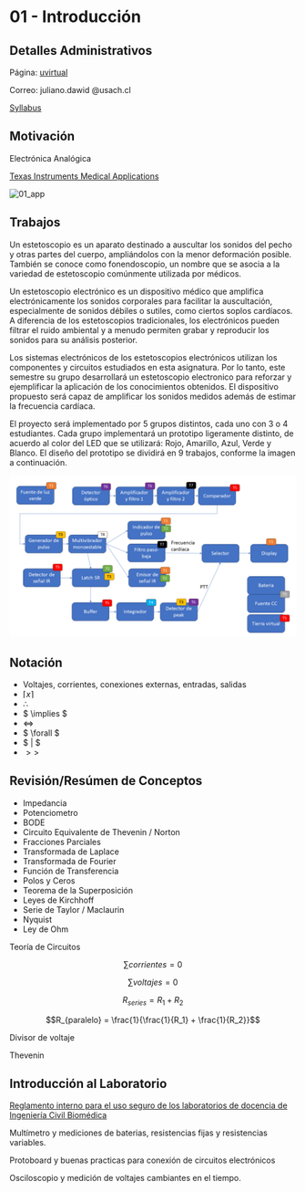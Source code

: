 # 01 - Introducción

## Detalles Administrativos

Página: [uvirtual](https://uvirtual.usach.cl/moodle/course/view.php?id=42497)

Correo: juliano.dawid @usach.cl

[Syllabus](../README.md)

## Motivación

Electrónica Analógica

[Texas Instruments Medical Applications](https://www.ti.com/applications/industrial/medical/overview.html)

![01_app](../img/01_aplicaciones6.jpg)

## Trabajos

Un estetoscopio es un aparato destinado a auscultar los sonidos del pecho y otras partes del cuerpo, ampliándolos con la menor deformación posible. También se conoce como fonendoscopio, un nombre que se asocia a la variedad de estetoscopio comúnmente utilizada por médicos. 

Un estetoscopio electrónico es un dispositivo médico que amplifica electrónicamente los sonidos corporales para facilitar la auscultación, especialmente de sonidos débiles o sutiles, como ciertos soplos cardíacos. A diferencia de los estetoscopios tradicionales, los electrónicos pueden filtrar el ruido ambiental y a menudo permiten grabar y reproducir los sonidos para su análisis posterior.

Los sistemas electrónicos de los estetoscopios electrónicos utilizan los componentes y circuitos estudiados en esta asignatura. Por lo tanto, este semestre su grupo desarrollará un estetoscopio electronico para reforzar y ejemplificar la aplicación de los conocimientos obtenidos. El dispositivo propuesto será capaz de amplificar los sonidos medidos además de estimar la frecuencia cardíaca.

El proyecto será implementado por 5 grupos distintos, cada uno con 3 o 4 estudiantes. Cada grupo implementará un prototipo ligeramente distinto, de acuerdo al color del LED que se utilizará: Rojo, Amarillo, Azul, Verde y Blanco. El diseño del prototipo se dividirá en 9 trabajos, conforme la imagen a continuación.

![TX](../img/TX.png)

## Notación

- Voltajes, corrientes, conexiones externas, entradas, salidas
- $\lceil x \rceil$
- $\therefore$
- $ \implies $
- $\iff$
- $ \forall $
- $ | $
- $>>$

## Revisión/Resúmen de Conceptos

- Impedancia
- Potenciometro
- BODE
- Circuito Equivalente de Thevenin / Norton
- Fracciones Parciales
- Transformada de Laplace
- Transformada de Fourier
- Función de Transferencia
- Polos y Ceros
- Teorema de la Superposición
- Leyes de Kirchhoff
- Serie de Taylor / Maclaurin
- Nyquist
- Ley de Ohm

Teoría de Circuitos

$$\sum{corrientes} = 0$$

$$\sum{voltajes} = 0$$

$$R_{series} = R_1 + R_2$$

$$R_{paralelo} = \frac{1}{\frac{1}{R_1} + \frac{1}{R_2}}$$

Divisor de voltaje

Thevenin

## Introducción al Laboratorio

[Reglamento interno para el uso seguro de los laboratorios de docencia de Ingeniería Civil Biomédica](https://www.ingenieriabiomedica.usach.cl/sites/ing-civil-biomedica/files/laboratorio_cero_usach_biomedica.pdf)

Multímetro y mediciones de baterias, resistencias fijas y resistencias variables.

Protoboard y buenas practicas para conexión de circuitos electrónicos

Osciloscopio y medición de voltajes cambiantes en el tiempo.
